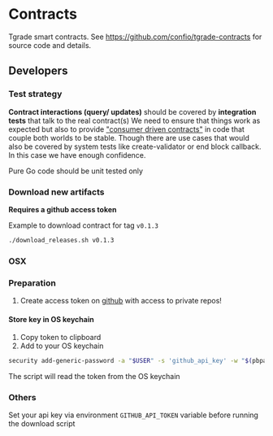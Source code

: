 # Contracts
Tgrade smart contracts. See https://github.com/confio/tgrade-contracts for source code and details.


## Developers
### Test strategy
**Contract interactions (query/ updates)** should be covered by **integration tests** that talk to the real contract(s)
We need to ensure that things work as expected but also to provide ["consumer driven contracts"](https://martinfowler.com/articles/consumerDrivenContracts.html) 
in code that couple both worlds to be stable.
Though there are use cases that would also be covered by system tests like create-validator or end block callback. In this
case we have enough confidence. 

Pure Go code should be unit tested only


### Download new artifacts
**Requires a github access token**

Example to download contract for tag `v0.1.3`
```sh
./download_releases.sh v0.1.3
```

### OSX
### Preparation
1. Create access token on [github](https://github.com/settings/tokens) with access to private repos!

#### Store key in OS keychain
1. Copy token to clipboard
1. Add to your OS keychain
```sh
security add-generic-password -a "$USER" -s 'github_api_key' -w "$(pbpaste)"
```
The script will read the token from the OS keychain

### Others
Set your api key via environment `GITHUB_API_TOKEN` variable before running the download script
